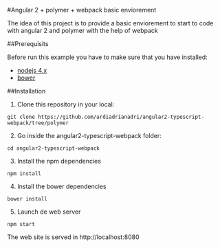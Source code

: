 #Angular 2 + polymer + webpack basic enviorement

The idea of this project is to provide a basic enviorement to start to code with angular 2 and polymer with the help of webpack

##Prerequisits

Before run this example you have to make sure that you have installed:

* [nodejs 4.x](https://nodejs.org/en/)
* [bower](http://bower.io/#install-bower)

##Installation

1. Clone this repository in your local:
```
git clone https://github.com/ardiadrianadri/angular2-typescript-webpack/tree/polymer
```

2. Go inside the angular2-typescript-webpack folder:
```
cd angular2-typescript-webpack
```

3. Install the npm dependencies
```
npm install
```

4. Install the bower dependencies
```
bower install
```

5. Launch de web server
```
npm start
```

The web site is served in http://localhost:8080
